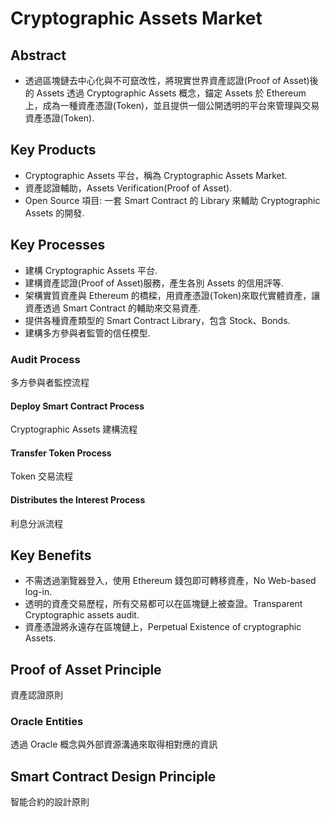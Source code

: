 # Cryptographic Assets Market

## Abstract

- 透過區塊鏈去中心化與不可竄改性，將現實世界資產認證(Proof of Asset)後的 Assets 透過 Cryptographic Assets 概念，錨定 Assets 於 Ethereum 上，成為一種資產憑證(Token)，並且提供一個公開透明的平台來管理與交易資產憑證(Token).  

## Key Products

- Cryptographic Assets 平台，稱為 Cryptographic Assets Market.
- 資產認證輔助，Assets Verification(Proof of Asset).
- Open Source 項目: 一套 Smart Contract 的 Library 來輔助 Cryptographic Assets 的開發.

## Key Processes

- 建構 Cryptographic Assets 平台.
- 建構資產認證(Proof of Asset)服務，產生各別 Assets 的信用評等.
- 架構實質資產與 Ethereum 的橋樑，用資產憑證(Token)來取代實體資產，讓資產透過 Smart Contract 的輔助來交易資產.
- 提供各種資產類型的 Smart Contract Library，包含 Stock、Bonds.
- 建構多方參與者監管的信任模型.

### Audit Process

多方參與者監控流程

#### Deploy Smart Contract Process

Cryptographic Assets 建構流程

#### Transfer Token Process

Token 交易流程

#### Distributes the Interest Process

利息分派流程

## Key Benefits

- 不需透過瀏覽器登入，使用 Ethereum 錢包即可轉移資產，No Web-based log-in.
- 透明的資產交易歷程，所有交易都可以在區塊鏈上被查證。Transparent Cryptographic assets audit.
- 資產憑證將永遠存在區塊鏈上，Perpetual Existence of cryptographic Assets.

## Proof of Asset Principle

資產認證原則

### Oracle Entities

透過 Oracle 概念與外部資源溝通來取得相對應的資訊

## Smart Contract Design Principle

智能合約的設計原則



